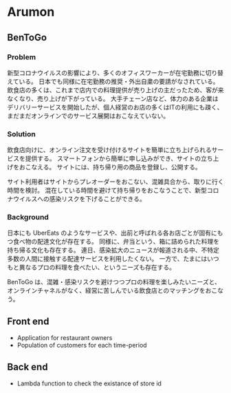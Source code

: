 # Arumon
## BenToGo
### Problem
新型コロナウイルスの影響により、多くのオフィスワーカーが在宅勤務に切り替えている。
日本でも同様に在宅勤務の推奨・外出自粛の要請がなされている。
飲食店の多くは、これまで店内での料理提供が売り上げの主だったため、客が来なくなり、売り上げが下がっている。
大手チェーン店など、体力のある企業はデリバリーサービスを開始したが、個人経営のお店の多くはITの利用にも疎く、まだまだオンラインでのサービス展開はおこなえていない。

### Solution
飲食店向けに、オンライン注文を受け付けるサイトを簡単に立ち上げられるサービスを提供する。
スマートフォンから簡単に申し込みができ、サイトの立ち上げをおこなえる。
サイトには、持ち帰り用の商品を登録し、公開する。

サイト利用者はサイトからプレオーダーをおこない、混雑具合から、取りに行く時間を検討。
混在している時間を避けて持ち帰りをおこなうことで、新型コロナウイルスへの感染リスクを下げることができる。

### Background
日本にも UberEats のようなサービスや、出前と呼ばれる各お店ごとが固有にもつ食べ物の配達文化が存在する。
同様に、弁当という、箱に詰められた料理を持ち帰る文化も存在する。
連日、感染拡大のニュースが報道される中、不特定多数の人間に接触する配達サービスを利用したくない。
一方で、たまにはいつもと異なるプロの料理を食べたい、というニーズも存在する。

BenToGo は、混雑・感染リスクを避けつつプロの料理を楽しみたいニーズと、オンラインチャネルがなく、経営に苦しんでいる飲食店とのマッチングをおこなう。



## Front end
- Application for restaurant owners
- Population of customers for each time-period

## Back end
- Lambda function to check the existance of store id